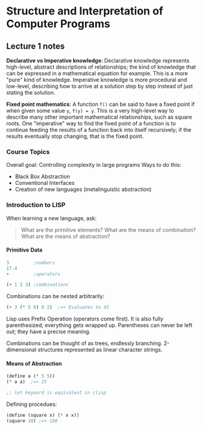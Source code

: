 # Structure and Interpretation of Computer Programs

## Lecture 1 notes

**Declarative vs Imperative knowledge**: Declarative knowledge represents
high-level, abstract descriptions of relationships; the kind of knowledge that
can be expressed in a mathematical equation for example. This is a more "pure"
kind of knowledge. Imperative knowledge is more procedural and low-level,
describing how to arrive at a solution step by step instead of just stating the
solution.

**Fixed point mathematics**: A function `f()` can be said to have a fixed point
if when given some value `y`, `f(y) = y`. This is a very high-level way to
describe many other important mathematical relationships, such as square roots.
One "imperative" way to find the fixed point of a function is to continue
feeding the results of a function back into itself recursively; if the results
eventually stop changing, that is the fixed point.

### Course Topics

Overall goal: Controlling complexity in large programs
Ways to do this:

- Black Box Abstraction
- Conventional Interfaces
- Creation of new languages (metalinguistic abstraction)

### Introduction to LISP

When learning a new language, ask:

> What are the primitive elements?
> What are the means of combination?
> What are the means of abstraction?

#### Primitive Data

```lisp
3         ;numbers
17.4
+         ;operators

(+ 1 2 3) ;combinations
```

Combinations can be nested arbitrarily:

```lisp
(+ 3 (* 5 6) 8 2)  ;=> Evaluates to 43
```

Lisp uses Prefix Operation (operators come first). It is also fully
parenthesized; everything gets wrapped up. Parentheses can never be left out;
they have a precise meaning.

Combinations can be thought of as trees, endlessly branching. 2-dimensional
structures represented as linear character strings.

#### Means of Abstraction

```lisp
(define a (* 5 5))
(* a a)  ;=> 25

;; let keyword is equivalent in clisp
```

Defining procedues:

```lisp
(define (square x) (* x x))
(square 10) ;=> 100
```
